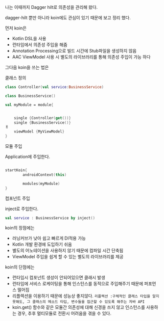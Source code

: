 나는 이때까지 Dagger hilt로 의존성을 관리해 왔다.

dagger-hilt 뿐만 아니라 koin에도 관심이 있기 때문에 보고 정리 했다.



먼저 koin은

 - Kotlin DSL을 사용
 - 런타임에서 의존성 주입을 해줌
 - Annotation Processing으로 빌드 시간에 Stub파일을 생성하지 않음
 - AAC ViewModel 사용 시 별도의 라이브러리를 통해 의존성 주입이 가능 하다

그다음 koin을 쓰는 법은


클래스 정의 
```kotlin
class Controller(val service:BusinessService)

class BusinessService()

val myModule = module{


    single {Controller(get())}
    single {BusinessService()}
ㅐ
    viewModel {MyViewModel}
}
```
모듈 주입

Application에 주입한다.
```kotlin

startKoin{
        androidContext(this)

        modules(myModule)
}
```

컴포넌트 주입

inject로 주입한다.

```kotlin
val service : BusinessService by inject()
```

koin의 장점에는

- 러닝커브가 낮아 쉽고 빠르게 DI적용 가능
- Kotlin 개발 환경에 도입하기 쉬움
- 별도의 어노테이션을 사용하지 않기 때문에 컴파일 시간 단축됨
- ViewModel 주입을 쉽게 할 수 있는 별도의 라이브러리를 제공

koin의 단점에는

- 런타임시 컴포넌트 생성이 안되어있으면 클래시 발생
- 런타임에 서비스 로케이팅을 통해 인스턴스를 동적으로 주입해주기 때문에 퍼포먼스 떨어짐
- 리플렉션을 이용하기 때문에 성능상 좋지않다.
```리플렉션 :구체적인 클래스 타입을 알지 못해도, 그 클래스의 메소드 타입, 변수들을 접근할 수 있도록 해주는 자바 API```
- koin.get() 함수와 같은 모듈간 의존성에 대해 신경을 쓰지 않고 인스턴스를 사용하는 경우, 추후 멀티모듈로 전환시 어려움을 겪을 수 있다.